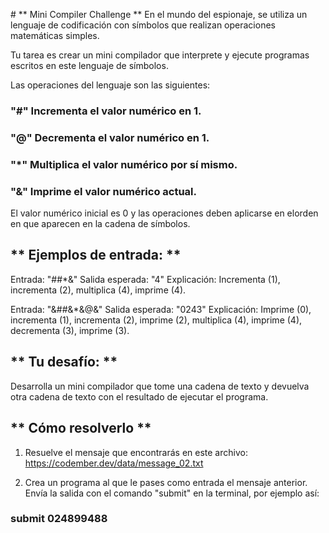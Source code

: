 # ** Mini Compiler Challenge **
En el mundo del espionaje, se utiliza un lenguaje de codificación con símbolos que realizan operaciones matemáticas simples.

Tu tarea es crear un mini compilador que interprete y ejecute programas escritos en este lenguaje de símbolos.

Las operaciones del lenguaje son las siguientes:

### "#" Incrementa el valor numérico en 1.
### "@" Decrementa el valor numérico en 1.
### "*" Multiplica el valor numérico por sí mismo.
### "&" Imprime el valor numérico actual.
El valor numérico inicial es 0 y las operaciones deben aplicarse en elorden en que aparecen en la cadena de símbolos.

## ** Ejemplos de entrada: **
Entrada: "##*&"
Salida esperada: "4"
Explicación: Incrementa (1), incrementa (2), multiplica (4), imprime (4).

Entrada: "&##&*&@&"
Salida esperada: "0243"
Explicación: Imprime (0), incrementa (1), incrementa (2), imprime (2), multiplica (4), imprime (4), decrementa (3), imprime (3).

## ** Tu desafío: **
Desarrolla un mini compilador que tome una cadena de texto y devuelva otra cadena de texto con el resultado de ejecutar el programa.

## ** Cómo resolverlo **
1. Resuelve el mensaje que encontrarás en este archivo: https://codember.dev/data/message_02.txt

2. Crea un programa al que le pases como entrada el mensaje anterior. Envía la salida con el comando "submit" en la terminal, por ejemplo así:
### submit 024899488
